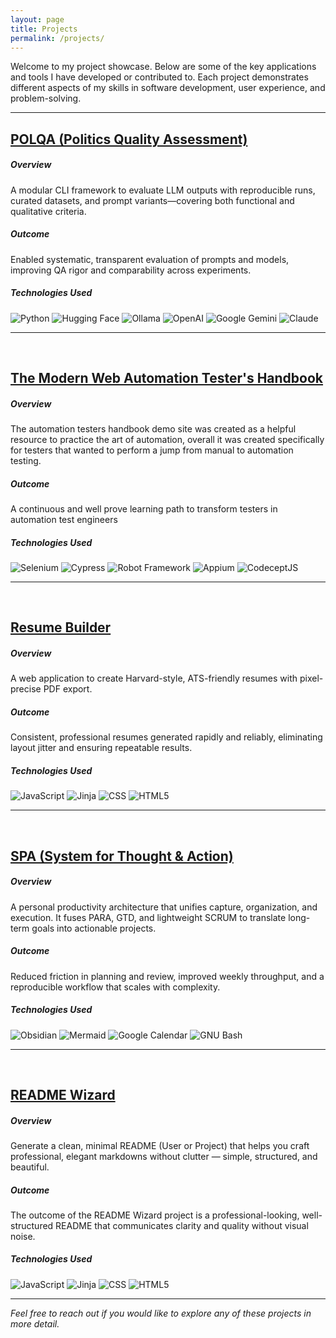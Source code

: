 ```yaml
---
layout: page
title: Projects
permalink: /projects/
---
```



Welcome to my project showcase. Below are some of the key applications and tools I have developed or contributed to. Each project demonstrates different aspects of my skills in software development, user experience, and problem-solving.

---

## <a href="https://polqa-framework.github.io/polqa-site/" target=_blank rel="noopener noreferrer"> POLQA (Politics Quality Assessment) <a>

##### Overview

A modular CLI framework to evaluate LLM outputs with reproducible runs, curated datasets, and prompt variants—covering both functional and qualitative criteria.

##### Outcome
Enabled systematic, transparent evaluation of prompts and models, improving QA rigor and comparability across experiments.

##### Technologies Used


![Python](https://img.shields.io/badge/Python-3776AB?logo=python&logoColor=fff&style=for-the-badge) 
![Hugging Face](https://img.shields.io/badge/Hugging%20Face-FFD21E?logo=huggingface&logoColor=000&style=for-the-badge) ![Ollama](https://img.shields.io/badge/Ollama-000?logo=ollama&logoColor=fff&style=for-the-badge) ![OpenAI](https://img.shields.io/badge/OpenAI-412991?logo=openai&logoColor=fff&style=for-the-badge) ![Google Gemini](https://img.shields.io/badge/Google%20Gemini-8E75B2?logo=googlegemini&logoColor=fff&style=for-the-badge) ![Claude](https://img.shields.io/badge/Claude-D97757?logo=claude&logoColor=fff&style=for-the-badge)

---
<br>

## <a href="http://www.leonardespi.me/automation-demo-site/" target=_blank rel="noopener noreferrer"> The Modern Web Automation Tester's Handbook <a>


##### Overview

The automation testers handbook demo site was created as a helpful resource to practice the art of automation, overall it was created specifically for testers that wanted to perform a jump from manual to automation testing.

##### Outcome

A continuous and well prove learning path to transform testers in automation test engineers

##### Technologies Used

![Selenium](https://img.shields.io/badge/Selenium-43B02A?logo=selenium&logoColor=fff&style=for-the-badge) ![Cypress](https://img.shields.io/badge/Cypress-69D3A7?logo=cypress&logoColor=fff&style=for-the-badge) ![Robot Framework](https://img.shields.io/badge/Robot%20Framework-000?logo=robotframework&logoColor=fff&style=for-the-badge) ![Appium](https://img.shields.io/badge/Appium-EE376D?logo=appium&logoColor=fff&style=for-the-badge) ![CodeceptJS](https://img.shields.io/badge/CodeceptJS-F6E05E?logo=codeceptjs&logoColor=000&style=for-the-badge)

---
<br>

## <a href="https://www.leonardespi.me/resume-builder/" target=_blank rel="noopener noreferrer"> Resume Builder <a>


##### Overview

A web application to create Harvard-style, ATS-friendly resumes with pixel-precise PDF export.

##### Outcome
Consistent, professional resumes generated rapidly and reliably, eliminating layout jitter and ensuring repeatable results.


##### Technologies Used

![JavaScript](https://img.shields.io/badge/JavaScript-F7DF1E?logo=javascript&logoColor=000&style=for-the-badge) ![Jinja](https://img.shields.io/badge/Jinja-7E0C1B?logo=jinja&logoColor=fff&style=for-the-badge) ![CSS](https://img.shields.io/badge/CSS-639?logo=css&logoColor=fff&style=for-the-badge) ![HTML5](https://img.shields.io/badge/HTML5-E34F26?logo=html5&logoColor=fff&style=for-the-badge)

---

<br>

## <a href="https://github.com/leonardespi/spa" target=_blank rel="noopener noreferrer"> SPA (System for Thought & Action) <a>

##### Overview

A personal productivity architecture that unifies capture, organization, and execution. It fuses PARA, GTD, and lightweight SCRUM to translate long-term goals into actionable projects.

##### Outcome
Reduced friction in planning and review, improved weekly throughput, and a reproducible workflow that scales with complexity.


##### Technologies Used

![Obsidian](https://img.shields.io/badge/Obsidian-7C3AED?logo=obsidian&logoColor=fff&style=for-the-badge) ![Mermaid](https://img.shields.io/badge/Mermaid-FF3670?logo=mermaid&logoColor=fff&style=for-the-badge) ![Google Calendar](https://img.shields.io/badge/Google%20Calendar-4285F4?logo=googlecalendar&logoColor=fff&style=for-the-badge) ![GNU Bash](https://img.shields.io/badge/GNU%20Bash-4EAA25?logo=gnubash&logoColor=fff&style=for-the-badge)

---

<br>


## <a href="https://www.leonardespi.me/readme-wizard/" target=_blank rel="noopener noreferrer"> README Wizard <a>

##### Overview

Generate a clean, minimal README (User or Project) that helps you craft professional, elegant markdowns without clutter — simple, structured, and beautiful.

##### Outcome

The outcome of the README Wizard project is a professional-looking, well-structured README that communicates clarity and quality without visual noise.

##### Technologies Used


![JavaScript](https://img.shields.io/badge/JavaScript-F7DF1E?logo=javascript&logoColor=000&style=for-the-badge) ![Jinja](https://img.shields.io/badge/Jinja-7E0C1B?logo=jinja&logoColor=fff&style=for-the-badge) ![CSS](https://img.shields.io/badge/CSS-639?logo=css&logoColor=fff&style=for-the-badge) ![HTML5](https://img.shields.io/badge/HTML5-E34F26?logo=html5&logoColor=fff&style=for-the-badge)


---

*Feel free to reach out if you would like to explore any of these projects in more detail.*
